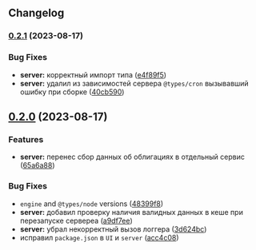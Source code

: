 ## Changelog
### [0.2.1](https://github.com/rame0/bonds-filter-tinkoff/compare/v0.2.0...v0.2.1) (2023-08-17)


### Bug Fixes

* **server:** корректный импорт типа ([e4f89f5](https://github.com/rame0/bonds-filter-tinkoff/commit/e4f89f5cf77ef73c2cb5aae55f42a5e0f2b184fa))
* **server:** удалил из зависимостей сервера `@types/cron` вызывавший ошибку при сборке ([40cb590](https://github.com/rame0/bonds-filter-tinkoff/commit/40cb590c88f445fc584adfc2d1ebaa7c45215d11))

## [0.2.0](https://github.com/rame0/bonds-filter-tinkoff/compare/v0.1.0...v0.2.0) (2023-08-17)


### Features

* **server:** перенес сбор данных об облигациях в отдельный сервис ([65a6a88](https://github.com/rame0/bonds-filter-tinkoff/commit/65a6a885876e02c451451b1d61456ee162c5c487))


### Bug Fixes

* `engine` and `@types/node` versions ([48399f8](https://github.com/rame0/bonds-filter-tinkoff/commit/48399f83adc4c3d674fc23841185a50e6a4d1924))
* **server:** добавил проверку наличия валидных данных в кеше при перезапуске сервереа ([a9df7ee](https://github.com/rame0/bonds-filter-tinkoff/commit/a9df7ee9b606d1a78613fe1b889d660dffef2611))
* **server:** убрал некорректный вызов логгера ([3d624bc](https://github.com/rame0/bonds-filter-tinkoff/commit/3d624bc1dfe5001ad91b9f47b4695e418c870c3f))
* исправил `package.json` в `UI` и `server` ([acc4c08](https://github.com/rame0/bonds-filter-tinkoff/commit/acc4c086bd7752dcb14e47b58b17c289f5011027))
